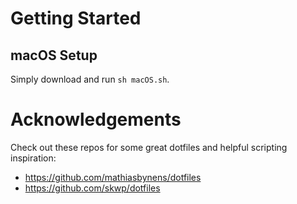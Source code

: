 # Getting Started
## macOS Setup
Simply download and run `sh macOS.sh`.
# Acknowledgements
Check out these repos for some great dotfiles and helpful scripting inspiration:  
- https://github.com/mathiasbynens/dotfiles
- https://github.com/skwp/dotfiles
